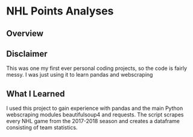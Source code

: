 # NHL Points Analyses

## Overview

## Disclaimer
This was one my first ever personal coding projects, so the code is fairly messy. I was just using it to learn pandas and webscraping


## What I Learned

I used this project to gain experience with pandas and the main Python webscraping modules beautifulsoup4 and requests.  The script scrapes every NHL game from the 2017-2018 season and creates a dataframe consisting of team statistics.
